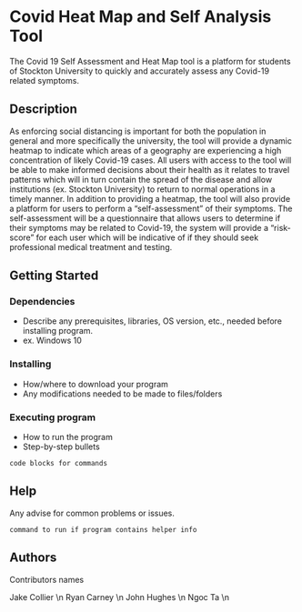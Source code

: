 # Covid Heat Map and Self Analysis Tool
The Covid 19 Self Assessment and Heat Map tool is a platform for students of Stockton University to quickly and accurately assess any Covid-19 related symptoms.

## Description

As enforcing social distancing is important for both the population in general and more specifically the university, the tool will provide a dynamic heatmap to indicate which areas of a geography are experiencing a high concentration of likely Covid-19 cases. All users with access to the tool will be able to make informed decisions about their health as it relates to travel patterns which will in turn contain the spread of the disease and allow institutions (ex. Stockton University) to return to normal operations in a timely manner. 
In addition to providing a heatmap, the tool will also provide a platform for users to perform a “self-assessment” of their symptoms. The self-assessment will be a questionnaire that allows users to determine if their symptoms may be related to Covid-19, the system will provide a “risk-score” for each user which will be indicative of if they should seek professional medical treatment and testing. 


## Getting Started

### Dependencies

* Describe any prerequisites, libraries, OS version, etc., needed before installing program.
* ex. Windows 10

### Installing

* How/where to download your program
* Any modifications needed to be made to files/folders

### Executing program

* How to run the program
* Step-by-step bullets
```
code blocks for commands
```

## Help

Any advise for common problems or issues.
```
command to run if program contains helper info
```

## Authors

Contributors names

Jake Collier \n
Ryan Carney \n
John Hughes \n
Ngoc Ta  \n
